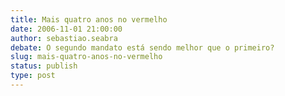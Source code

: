 ```yaml
---
title: Mais quatro anos no vermelho
date: 2006-11-01 21:00:00
author: sebastiao.seabra
debate: O segundo mandato está sendo melhor que o primeiro?
slug: mais-quatro-anos-no-vermelho
status: publish 
type: post
---
```



